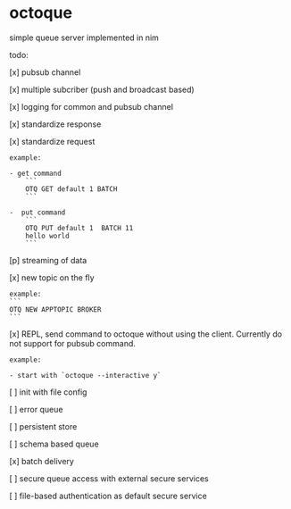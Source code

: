 # octoque
simple queue server implemented in nim

todo:

[x] pubsub channel

[x] multiple subcriber (push and broadcast based)

[x] logging for common and pubsub channel

[x] standardize response

[x] standardize request
    
    example:
    
    - get command
        ```
        OTQ GET default 1 BATCH
        ```
    
    -  put command 
        ```
        OTQ PUT default 1  BATCH 11
        hello world
        ```
    
[p] streaming of data

[x] new topic on the fly
    
    example:
    ```
    OTQ NEW APPTOPIC BROKER
    ```

[x] REPL, send command to octoque without using the client. Currently do not support for pubsub command.
   
    example:

    - start with `octoque --interactive y`

[ ] init with file config

[ ] error queue

[ ] persistent store

[ ] schema based queue

[x] batch delivery

[ ] secure queue access with external secure services

[ ] file-based authentication as default secure service
